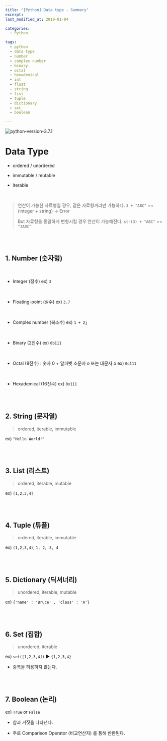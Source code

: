 ```yaml
---
title: "[Python] Data type - Summary"
excerpt: 
last_modified_at: 2019-01-04

categories:
  - Python

tags:
  - python
  - data type
  - number
  - complex number
  - binary
  - octal
  - hexademical
  - int
  - float
  - string
  - list
  - tuple
  - dictionary
  - set
  - boolean

---
```


![python-version-3.7.1](https://img.shields.io/badge/python-v3.7.1-blue.svg)

# Data Type

- ordered / unordered

- immutable / mutable

- iterable

<br>

> 연산이 가능한 자료형일 경우, 같은 자료형끼리만 가능하다.  `3 + "ABC"`  \=\= (integer + string) → Error
>
> But 자료형을 동일하게 변형시킬 경우 연산이 가능해진다.  `str(3) + "ABC"` \=\= `"3ABC"`

<br><br>

## 1. Number (숫자형)

<br>

- Integer (정수)
ex) `3`

<br>

- Floating-point (실수)
ex) `3.7`

<br>

- Complex number (복소수)
ex) `1 + 2j`

<br>

- Binary (2진수)
ex) `0b111`

<br>

- Octal (8진수) : 숫자 0 + 알파벳 소문자 o 또는 대문자 o
ex) `0o111`

<br>

- Hexademical (16진수)
ex) `0x111`

<br><br>

## 2. String (문자열)

> ordered, iterable, immutable

ex) `"Hello World!"`

<br><br>

## 3. List (리스트)

> ordered, iterable, mutable

ex) `[1,2,3,4]`

<br><br>

## 4. Tuple (튜플)

> ordered, iterable, immutable

ex) `(1,2,3,4)`, `1, 2, 3, 4`

<br><br>

## 5. Dictionary (딕셔너리)

> unordered, iterable, mutable

ex) `{'name' : 'Bruce' , 'class' : 'A'}`

<br><br>

## 6. Set (집합)

> unordered, iterable

ex) `set([1,2,3,4])` ▶ `{1,2,3,4}`

- 중복을 허용하지 않는다.

<br><br>

## 7. Boolean (논리)

ex) `True` or `False`  

- 참과 거짓을 나타낸다.

- 주로 Comparison Operator (비교연산자) 를 통해 반환된다.
